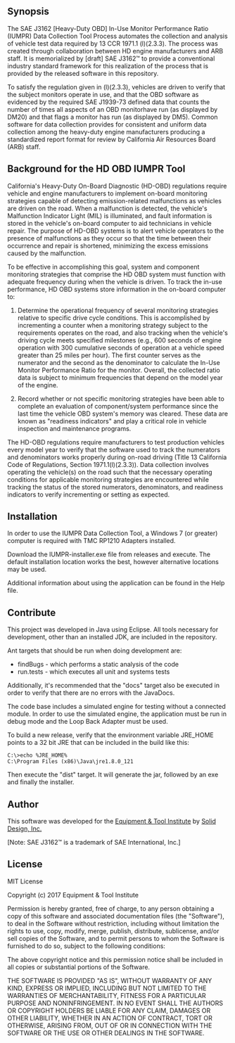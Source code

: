 ## Synopsis

The SAE J3162 [Heavy-Duty OBD] In-Use Monitor Performance Ratio (IUMPR) Data Collection Tool Process automates the collection and analysis of vehicle test data required by 13 CCR 1971.1 (l)(2.3.3). The process was created through collaboration between HD engine manufacturers and ARB staff. It is memorialized by [draft] SAE J3162™ to provide a conventional industry standard framework for this realization of the process that is provided by the released software in this repository.

To satisfy the regulation given in (l)(2.3.3), vehicles are driven to verify that the subject monitors operate in use, and that the OBD software as evidenced by the required SAE J1939-73 defined data that counts the number of times all aspects of an OBD monitorhave run (as displayed by DM20) and that flags a monitor has run (as displayed by DM5). Common software for data collection provides for consistent and uniform data collection among the heavy-duty engine manufacturers producing a standardized report format for review by California Air Resources Board (ARB) staff.


## Background for the HD OBD IUMPR Tool

California's Heavy-Duty On-Board Diagnostic (HD-OBD) regulations require vehicle and engine manufacturers to implement on-board monitoring strategies capable of detecting emission-related malfunctions as vehicles are driven on the road.  When a malfunction is detected, the vehicle's Malfunction Indicator Light (MIL) is illuminated, and fault information is stored in the vehicle's on-board computer to aid technicians in vehicle repair.  The purpose of HD-OBD systems is to alert vehicle operators to the presence of malfunctions as they occur so that the time between their occurrence and repair is shortened, minimizing the excess emissions caused by the malfunction.

To be effective in accomplishing this goal, system and component monitoring strategies that comprise the HD OBD system must function with adequate frequency during when the vehicle is driven.  To track the in-use performance, HD OBD systems store information in the on-board computer to:

1. Determine the operational frequency of several monitoring strategies relative to specific drive cycle conditions.  This is accomplished by incrementing a counter when a monitoring strategy subject to the requirements operates on the road, and also tracking when the vehicle's driving cycle meets specified milestones (e.g., 600 seconds of engine operation with 300 cumulative seconds of operation at a vehicle speed greater than 25 miles per hour).  The first counter serves as the numerator and the second as the denominator to calculate the In-Use Monitor Performance Ratio for the monitor.  Overall, the collected ratio data is subject to minimum frequencies that depend on the model year of the engine.

2. Record whether or not specific monitoring strategies have been able to complete an evaluation of component/system performance since the last time the vehicle OBD system's memory was cleared.  These data are known as "readiness indicators" and play a critical role in vehicle inspection and maintenance programs.

The HD-OBD regulations require manufacturers to test production vehicles every model year to verify that the software used to track the numerators and denominators works properly during on-road driving (Title 13 California Code of Regulations, Section 1971.1(l)(2.3.3)).  Data collection involves operating the vehicle(s) on the road such that the necessary operating conditions for applicable monitoring strategies are encountered while tracking the status of the stored numerators, denominators, and readiness indicators to verify incrementing or setting as expected.

## Installation
In order to use the IUMPR Data Collection Tool, a Windows 7 (or greater) computer is required with TMC RP1210 Adapters installed.

Download the IUMPR-installer.exe file from releases and execute.  The default installation location works the best, however alternative locations may be used.

Additional information about using the application can be found in the Help file.

## Contribute
This project was developed in Java using Eclipse.  All tools necessary for development, other than an installed JDK, are included in the repository.

Ant targets that should be run when doing development are:
* findBugs - which performs a static analysis of the code
* run.tests - which executes all unit and systems tests

Additionally, it's recommended that the "docs" target also be executed in order to verify that there are no errors with the JavaDocs.

The code base includes a simulated engine for testing without a connected module.  In order to use the simulated engine, the application must be run in debug mode and the Loop Back Adapter must be used.

To build a new release, verify that the environment variable JRE_HOME points to a 32 bit JRE that can be included in the build like this:

```
C:\>echo %JRE_HOME%
C:\Program Files (x86)\Java\jre1.8.0_121
```

Then execute the "dist" target.  It will generate the jar, followed by an exe and finally the installer.

## Author
This software was developed for the [Equipment & Tool Institute](http://etools.org) by [Solid Design, Inc.](http://soliddesign.net)

[Note: SAE J3162™ is a trademark of SAE International, Inc.]

## License

MIT License

Copyright (c) 2017 Equipment & Tool Institute

Permission is hereby granted, free of charge, to any person obtaining a copy of this software and associated documentation files (the "Software"), to deal in the Software without restriction, including without limitation the rights to use, copy, modify, merge, publish, distribute, sublicense, and/or sell copies of the Software, and to permit persons to whom the Software is furnished to do so, subject to the following conditions:

The above copyright notice and this permission notice shall be included in all copies or substantial portions of the Software.

THE SOFTWARE IS PROVIDED "AS IS", WITHOUT WARRANTY OF ANY KIND, EXPRESS OR IMPLIED, INCLUDING BUT NOT LIMITED TO THE WARRANTIES OF MERCHANTABILITY, FITNESS FOR A PARTICULAR PURPOSE AND NONINFRINGEMENT. IN NO EVENT SHALL THE AUTHORS OR COPYRIGHT HOLDERS BE LIABLE FOR ANY CLAIM, DAMAGES OR OTHER LIABILITY, WHETHER IN AN ACTION OF CONTRACT, TORT OR OTHERWISE, ARISING FROM, OUT OF OR IN CONNECTION WITH THE SOFTWARE OR THE USE OR OTHER DEALINGS IN THE SOFTWARE.

